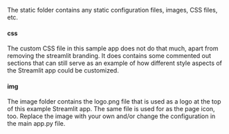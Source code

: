 The static folder contains any static configuration files, images, CSS files, etc. 

#### css
The custom CSS file in this sample app does not do that much, apart from removing the streamlit branding. It does contains some commented out sections that can still serve as an example of how different style aspects of the Streamlit app could be customized.

#### img
The image folder contains the logo.png file that is used as a logo at the top of this example Streamlit app. The same file is used for as the page icon, too.
Replace the image with your own and/or change the configuration in the main app.py file. 
